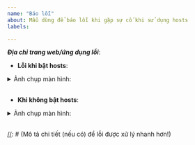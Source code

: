```yaml
---
name: "Báo lỗi"
about: Mẫu dùng để báo lỗi khi gặp sự cố khi sử dụng hosts
labels: 

---
```


[//]: # (***Vui lòng nhập thông tin phía dưới dòng có dấu "[//]:" các dòng này sẽ bị ẩn khi đăng bài. Xin cám ơn!)

***Địa chỉ trang web/ứng dụng lỗi***:

* **Lỗi khi bật hosts**: 

[//]: # (Thay thế %screenshot_url% bên dưới với địa chỉ hình ảnh báo lỗi. Ngoài ra, bạn có thể dán trực tiếp ảnh từ clipboard, chúng sẽ tự động được thêm vào.)

<details><summary>Ảnh chụp màn hình:</summary>

![image](%screenshot_url%)
</details><br/>

* **Khi không bật hosts**: 

[//]: # (Thay thế %screenshot_url% bên dưới với địa chỉ hình ảnh khi không sử dụng hosts. Nếu cần, hãy cung cấp ảnh chụp màn hình bên dưới, giống như trên)

<details><summary>Ảnh chụp màn hình:</summary>

![image](%url_of_screenshot%)
</details><br/>

[//]: # (Mô tả chi tiết (nếu có) để lỗi được xử lý nhanh hơn!)

